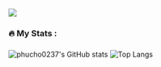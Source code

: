 ###

<div>
  <img src="https://visitor-badge.laobi.icu/badge?page_id=phucho0237.phucho0237&left_text=Visitors"  />
</div>

###

<h3 align="left">🔥   My Stats :</h3>

###

![phucho0237's GitHub stats](https://github-readme-stats-sigma-three-43.vercel.app/api?username=phucho0237&show_icons=true&theme=dracula)
![Top Langs](https://github-readme-stats-sigma-three-43.vercel.app/api/top-langs/?username=phucho0237&layout=compact&theme=dracula)
